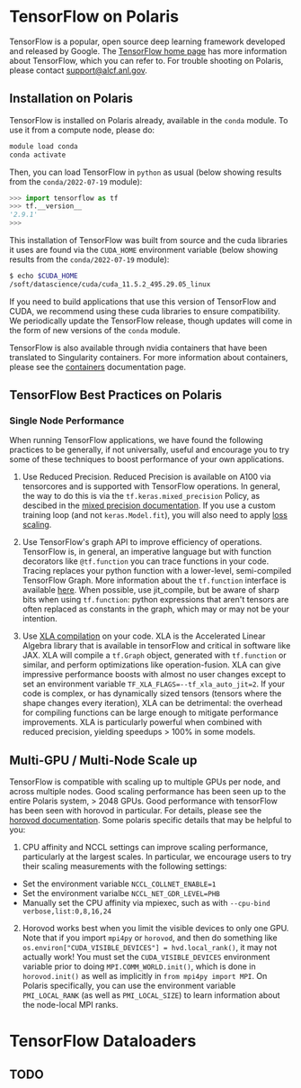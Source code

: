 # TensorFlow on Polaris

TensorFlow is a popular, open source deep learning framework developed and released by Google.  The [TensorFlow home page](https://www.tensorflow.org/) has more information about TensorFlow, which you can refer to.  For trouble shooting on Polaris, please contact support@alcf.anl.gov.

## Installation on Polaris

TensorFlow is installed on Polaris already, available in the `conda` module.  To use it from a compute node, please do:

```bash
module load conda
conda activate
```

Then, you can load TensorFlow in `python` as usual (below showing results from the `conda/2022-07-19` module):

```python
>>> import tensorflow as tf
>>> tf.__version__
'2.9.1'
>>>
```

This installation of TensorFlow was built from source and the cuda libraries it uses are found via the `CUDA_HOME` environment variable (below showing results from the `conda/2022-07-19` module):

```bash
$ echo $CUDA_HOME
/soft/datascience/cuda/cuda_11.5.2_495.29.05_linux
```

If you need to build applications that use this version of TensorFlow and CUDA, we recommend using these cuda libraries to ensure compatibility.  We periodically update the TensorFlow release, though updates will come in the form of new versions of the `conda` module.

TensorFlow is also available through nvidia containers that have been translated to Singularity containers.  For more information about containers, please see the [containers](../containers/containers.md) documentation page.

## TensorFlow Best Practices on Polaris

### Single Node Performance

When running TensorFlow applications, we have found the following practices to be generally, if not universally, useful and encourage you to try some of these techniques to boost performance of your own applications.

1. Use Reduced Precision. Reduced Precision is available on A100 via tensorcores and is supported with TensorFlow operations.  In general, the way to do this is via the `tf.keras.mixed_precision` Policy, as descibed in the [mixed precision documentation](https://www.tensorflow.org/guide/mixed_precision).  If you use a custom training loop (and not `keras.Model.fit`), you will also need to apply [loss scaling](https://www.tensorflow.org/guide/mixed_precision#training_the_model_with_a_custom_training_loop).

2. Use TensorFlow's graph API to improve efficiency of operations.  TensorFlow is, in general, an imperative language but with function decorators like `@tf.function` you can trace functions in your code.  Tracing replaces your python function with a lower-level, semi-compiled TensorFlow Graph. More information about the `tf.function` interface is available [here](https://www.tensorflow.org/api_docs/python/tf/function).  When possible, use jit_compile, but be aware of sharp bits when using `tf.function`: python expressions that aren't tensors are often replaced as constants in the graph, which may or may not be your intention.

3. Use [XLA compilation](https://www.tensorflow.org/xla) on your code.  XLA is the Accelerated Linear Algebra library that is available in tensorFlow and critical in software like JAX.  XLA will compile a `tf.Graph` object, generated with `tf.function` or similar, and perform optimizations like operation-fusion.  XLA can give impressive performance boosts with almost no user changes except to set an environment variable `TF_XLA_FLAGS=--tf_xla_auto_jit=2`.  If your code is complex, or has dynamically sized tensors (tensors where the shape changes every iteration), XLA can be detrimental: the overhead for compiling functions can be large enough to mitigate performance improvements.  XLA is particularly powerful when combined with reduced precision, yielding speedups > 100% in some models.

## Multi-GPU / Multi-Node Scale up

TensorFlow is compatible with scaling up to multiple GPUs per node, and across multiple nodes.  Good scaling performance has been seen up to the entire Polaris system, > 2048 GPUs.  Good performance with tensorFlow has been seen with horovod in particular.  For details, please see the [horovod documentation](https://horovod.readthedocs.io/en/stable/tensorflow.html).  Some polaris specific details that may be helpful to you:

1. CPU affinity and NCCL settings can improve scaling performance, particularly at the largest scales.  In particular, we encourage users to try their scaling measurements with the following settings:
 - Set the environment variable `NCCL_COLLNET_ENABLE=1`
 - Set the environment varialbe `NCCL_NET_GDR_LEVEL=PHB`
 - Manually set the CPU affinity via mpiexec, such as with `--cpu-bind verbose,list:0,8,16,24
`

2. Horovod works best when you limit the visible devices to only one GPU.  Note that if you import `mpi4py` or `horovod`, and then do something like `os.environ["CUDA_VISIBLE_DEVICES"] = hvd.local_rank()`, it may not actually work!  You must set the `CUDA_VISIBLE_DEVICES` environment variable prior to doing `MPI.COMM_WORLD.init()`, which is done in `horovod.init()` as well as implicitly in `from mpi4py import MPI`.   On Polaris specifically, you can use the environment variable `PMI_LOCAL_RANK` (as well as `PMI_LOCAL_SIZE`) to learn information about the node-local MPI ranks.  

# TensorFlow Dataloaders

## TODO

